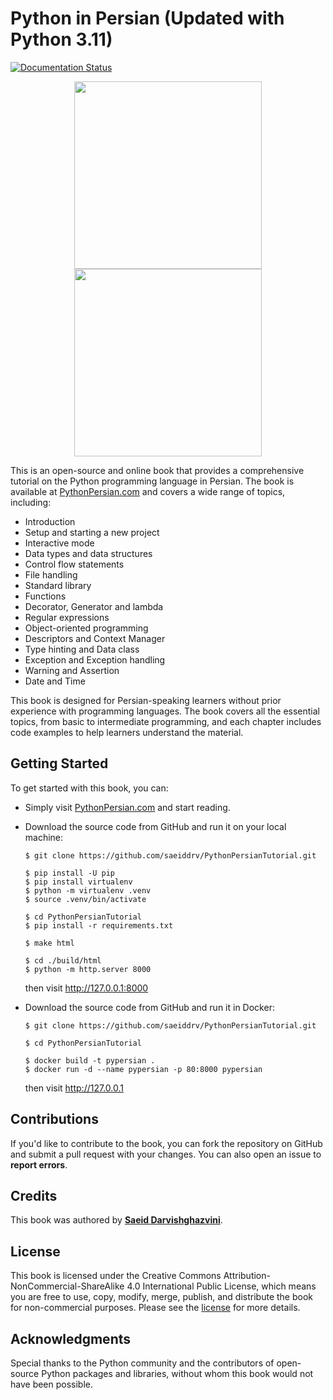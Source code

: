 
# Python in Persian (Updated with Python 3.11)

[![Documentation Status](https://readthedocs.org/projects/pythonpersiantutorial/badge/?version=latest)](https://readthedocs.org/projects/pythonpersiantutorial/?badge=latest)

<p align="center">
    <img height="300" src="https://pythonpersian.com/_images/python-in-persian-book-cover.png">
    <img height="300" src="https://pythonpersian.com/_images/python-3-11.png">
</p>

This is an open-source and online book that provides a comprehensive tutorial on the Python programming language in Persian. The book is available at [PythonPersian.com](https://pythonpersian.com/) and covers a wide range of topics, including:

- Introduction
- Setup and starting a new project
- Interactive mode
- Data types and data structures
- Control flow statements
- File handling
- Standard library
- Functions
- Decorator‌, Generator and lambda
- Regular expressions
- Object-oriented programming
- Descriptors and Context Manager
- Type hinting and Data class
- Exception and Exception handling
- Warning and Assertion
- Date and Time

This book is designed for Persian-speaking learners without prior experience with programming languages. The book covers all the essential topics, from basic to intermediate programming, and each chapter includes code examples to help learners understand the material.

## Getting Started

To get started with this book, you can:

- Simply visit [PythonPersian.com](https://pythonpersian.com/) and start reading. 

- Download the source code from GitHub and run it on your local machine:

  ```
  $ git clone https://github.com/saeiddrv/PythonPersianTutorial.git
  
  $ pip install -U pip
  $ pip install virtualenv
  $ python -m virtualenv .venv
  $ source .venv/bin/activate
  
  $ cd PythonPersianTutorial
  $ pip install -r requirements.txt
  
  $ make html
  
  $ cd ./build/html
  $ python -m http.server 8000
  ```
  then visit http://127.0.0.1:8000
  
- Download the source code from GitHub and run it in Docker:
  
  ```
  $ git clone https://github.com/saeiddrv/PythonPersianTutorial.git
  
  $ cd PythonPersianTutorial
  
  $ docker build -t pypersian .
  $ docker run -d --name pypersian -p 80:8000 pypersian
  ```
  then visit http://127.0.0.1
 

## Contributions

If you'd like to contribute to the book, you can fork the repository on GitHub and submit a pull request with your changes. You can also open an issue to **report errors**.

## Credits

This book was authored by [**Saeid Darvishghazvini**](https://saeiddrv.com).

## License

This book is licensed under the Creative Commons Attribution-NonCommercial-ShareAlike 4.0 International Public License, which means you are free to use, copy, modify, merge, publish, and distribute the book for non-commercial purposes. Please see the [license](https://creativecommons.org/licenses/by-nc-sa/4.0/) for more details.

## Acknowledgments

Special thanks to the Python community and the contributors of open-source Python packages and libraries, without whom this book would not have been possible.

